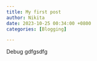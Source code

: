 ```yaml
---
title: My first post
author: Nikita
date: 2023-10-25 00:34:00 +0800
categories: [Blogging]

---
```


Debug gdfgsdfg